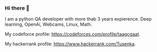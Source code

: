 ### Hi there 👋
I am a python QA developer with more thab 3 years expierence. Deep learning, OpenAi, Webcams, Linux, Math.


My codeforce profile:
https://codeforces.com/profile/taagcgaat.

My hackerrank profile:
https://www.hackerrank.com/Tusenka.

<!--
**Tusenka/Tusenka** is a ✨ _special_ ✨ repository because its `README.md` (this file) appears on your GitHub profile.

Here are some ideas to get you started:

- 🔭 I’m currently working on ...
- 🌱 I’m currently learning ...
- 👯 I’m looking to collaborate on ...
- 🤔 I’m looking for help with ...
- 💬 Ask me about ...
- 📫 How to reach me: ...
- 😄 Pronouns: ...
- ⚡ Fun fact: ...
-->
